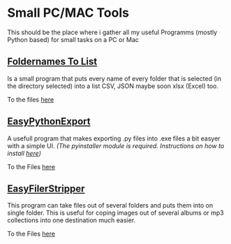 # Small PC/MAC Tools
 This should be the place where i gather all my useful Programms (mostly Python based) for small tasks on a PC or Mac

 ## [Foldernames To List](FoldernamesToList)
  Is a small program that puts every name of every folder that is selected (in the directory selected) into a list CSV, JSON maybe soon 
  xlsx (Excel) too.

  To the files [here](FoldernamesToList/Exported) <br>

  
  
 ## [EasyPythonExport](EasyPythonExport)
  A usefull program that makes exporting .py files into .exe files a bit easyer with a simple UI. <i>
  (The pyinstaller module is required. Instructions on how to install [here](https://pyinstaller.org/en/stable/installation.html))</i>
  
  To the Files [here](EasyPythonExport/Exported) <br>


   ## [EasyFilerStripper](EasyFileStripper)
  This program can take files out of several folders and puts them into on single folder. This is useful for coping images out of several albums or mp3 collections into one destination much easier.
  
  To the Files [here](EasyFileStripper/Exported) <br>

  

